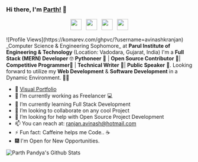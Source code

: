 ### Hi there, I'm [Parth!](https://parthpandyappp.github.io) 👋
<p align='center'>
<a href="https://dev.to/parthpandyappp"><img height="30" src="https://github.com/stephenajulu/WaylonWalker/blob/main/icon/dev.png?raw=true"></a>&nbsp;&nbsp;
<a href="https://twitter.com/pandyaparthppp"><img height="30" src="https://github.com/stephenajulu/WaylonWalker/blob/main/icon/twitter.png?raw=true"></a>&nbsp;&nbsp;
<a href="https://www.instagram.com/parth_8_0_9_/"><img height="30" src="https://github.com/stephenajulu/WaylonWalker/blob/main/icon/instagram.jpg?raw=true"></a>&nbsp;&nbsp;
<a href="https://www.linkedin.com/in/parth-pandya-4215b0152//"><img height="30" src="https://github.com/stephenajulu/WaylonWalker/blob/main/icon/linkedin.png?raw=true"></a>
</p>
![Profile Views](https://komarev.com/ghpvc/?username=avinashkranjan)
_Computer Science & Engineering Sophomore_ at <b>Parul Institute of Engineering & Technology</b> (Location: Vadodara, Gujarat, India) I'm a <b> Full Stack (MERN) Developer</b>  🤓  <b>Pythoneer</b> 🐍 | <b>Open Source Contributor</b> 📝| <b>Competitive Programmer</b>🤠 | <b>Technical Writer</b> 🤭| <b>Public Speaker</b> 🥳. Looking forward to utilize my <b>Web Development</b> & <b>Software Development</b>  in a Dynamic Environment. 🧑🏻

- 🎪 [Visual Portfolio](https://parthpandyappp.github.io/)
- 🔭 I’m currently working as Freelancer 💻
- 🌱 I’m currently learning Full Stack Development 
- 👯 I’m looking to collaborate on any cool Project
- 🤔 I’m looking for help with Open Source Project Development 
- 📫 You can reach at: ranjan.avinash@hotmail.com 
- ⚡ Fun fact: Caffeine helps me Code.. ☕
- 🎆 I'm Open for New Opportunities.


![Parth Pandya's Github Stats](https://github-readme-stats.vercel.app/api?username=parthpandyappp&show_icons=true)

<!--
**parthpandyappp/parthpandyappp** is a ✨ _special_ ✨ repository because its `README.md` (this file) appears on your GitHub profile.

Here are some ideas to get you started:

- 🔭 I’m currently working on ...
- 🌱 I’m currently learning ...
- 👯 I’m looking to collaborate on ...
- 🤔 I’m looking for help with ...
- 💬 Ask me about ...
- 📫 How to reach me: ...
- 😄 Pronouns: ...
- ⚡ Fun fact: ...
-->
